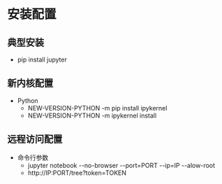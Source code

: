 # 安装配置

## 典型安装
- pip install jupyter

## 新内核配置
- Python
  - NEW-VERSION-PYTHON -m pip install ipykernel
  - NEW-VERSION-PYTHON -m ipykernel install

## 远程访问配置
- 命令行参数
  - jupyter notebook --no-browser --port=PORT --ip=IP --alow-root
  - http://IP:PORT/tree?token=TOKEN